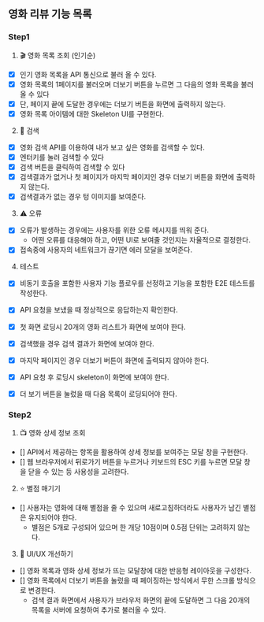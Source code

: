 ## 영화 리뷰 기능 목록

### Step1

1. 🎬 영화 목록 조회 (인기순)

- [x] 인기 영화 목록을 API 통신으로 불러 올 수 있다.
- [x] 영화 목록의 1페이지를 불러오며 더보기 버튼을 누르면 그 다음의 영화 목록을 불러 올 수 있다
- [x] 단, 페이지 끝에 도달한 경우에는 더보기 버튼을 화면에 출력하지 않는다.
- [x] 영화 목록 아이템에 대한 Skeleton UI를 구현한다.

2. 🔎 검색

- [x] 영화 검색 API를 이용하여 내가 보고 싶은 영화를 검색할 수 있다.
- [x] 엔터키를 눌러 검색할 수 있다
- [x] 검색 버튼을 클릭하여 검색할 수 있다
- [x] 검색결과가 없거나 첫 페이지가 마지막 페이지인 경우 더보기 버튼을 화면에 출력하지 않는다.
- [x] 검색결과가 없는 경우 텅 이미지를 보여준다.

3. ⚠️ 오류

- [x] 오류가 발생하는 경우에는 사용자를 위한 오류 메시지를 띄워 준다.
  - 어떤 오류를 대응해야 하고, 어떤 UI로 보여줄 것인지는 자율적으로 결정한다.
- [x] 접속중에 사용자의 네트워크가 끊기면 에러 모달을 보여준다.

4. 테스트

- [x] 비동기 호출을 포함한 사용자 기능 플로우를 선정하고 기능을 포함한 E2E 테스트를 작성한다.

- [x] API 요청을 보냈을 때 정상적으로 응답하는지 확인한다.
- [x] 첫 화면 로딩시 20개의 영화 리스트가 화면에 보여야 한다.
- [x] 검색했을 경우 검색 결과가 화면에 보여야 한다.
- [x] 마지막 페이지인 경우 더보기 버튼이 화면에 출력되지 않아야 한다.
- [x] API 요청 후 로딩시 skeleton이 화면에 보여야 한다.
- [x] 더 보기 버튼을 눌렀을 때 다음 목록이 로딩되어야 한다.

### Step2

1. 📺 영화 상세 정보 조회

- [] API에서 제공하는 항목을 활용하여 상세 정보를 보여주는 모달 창을 구현한다.
- [] 웹 브라우저에서 뒤로가기 버튼을 누르거나 키보드의 ESC 키를 누르면 모달 창을 닫을 수 있는 등 사용성을 고려한다.

2. ⭐️ 별점 매기기

- [] 사용자는 영화에 대해 별점을 줄 수 있으며 새로고침하더라도 사용자가 남긴 별점은 유지되어야 한다.
  - 별점은 5개로 구성되어 있으며 한 개당 10점이며 0.5점 단위는 고려하지 않는다.

3. 📐 UI/UX 개선하기

- [] 영화 목록과 영화 상세 정보가 뜨는 모달창에 대한 반응형 레이아웃을 구성한다.
- [] 영화 목록에서 더보기 버튼을 눌렀을 때 페이징하는 방식에서 무한 스크롤 방식으로 변경한다.
  - 검색 결과 화면에서 사용자가 브라우저 화면의 끝에 도달하면 그 다음 20개의 목록을 서버에 요청하여 추가로 불러올 수 있다.
